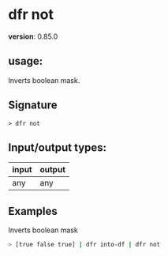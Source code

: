 # dfr not

**version**: 0.85.0

## **usage**:

Inverts boolean mask.

## Signature

`> dfr not `

## Input/output types:

| input | output |
| ----- | ------ |
| any   | any    |

## Examples

Inverts boolean mask

```bash
> [true false true] | dfr into-df | dfr not
```

